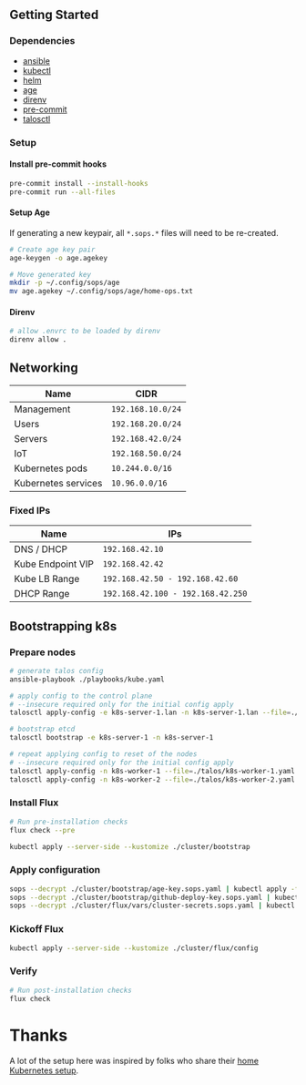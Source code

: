 ## Getting Started

### Dependencies

- [ansible](https://www.ansible.com/)
- [kubectl](https://kubernetes.io/docs/tasks/tools/)
- [helm](https://helm.sh/docs/intro/install/)
- [age](https://github.com/FiloSottile/age)
- [direnv](https://github.com/direnv/direnv)
- [pre-commit](https://github.com/pre-commit/pre-commit)
- [talosctl](https://www.talos.dev/latest/introduction/quickstart/)

### Setup

#### Install pre-commit hooks

```bash
pre-commit install --install-hooks
pre-commit run --all-files
```

#### Setup Age

If generating a new keypair, all `*.sops.*` files will need to be re-created.

```bash
# Create age key pair
age-keygen -o age.agekey
```

```bash
# Move generated key
mkdir -p ~/.config/sops/age
mv age.agekey ~/.config/sops/age/home-ops.txt
```

#### Direnv

```bash
# allow .envrc to be loaded by direnv
direnv allow .
```

## Networking

| Name                | CIDR              |
| ------------------- | ----------------- |
| Management          | `192.168.10.0/24` |
| Users               | `192.168.20.0/24` |
| Servers             | `192.168.42.0/24` |
| IoT                 | `192.168.50.0/24` |
| Kubernetes pods     | `10.244.0.0/16`   |
| Kubernetes services | `10.96.0.0/16`    |

### Fixed IPs

| Name              | IPs                               |
| ----------------- | --------------------------------- |
| DNS / DHCP        | `192.168.42.10`                   |
| Kube Endpoint VIP | `192.168.42.42`                   |
| Kube LB Range     | `192.168.42.50 - 192.168.42.60`   |
| DHCP Range        | `192.168.42.100 - 192.168.42.250` |

## Bootstrapping k8s

### Prepare nodes

```bash
# generate talos config
ansible-playbook ./playbooks/kube.yaml
```

```bash
# apply config to the control plane
# --insecure required only for the initial config apply
talosctl apply-config -e k8s-server-1.lan -n k8s-server-1.lan --file=./talos/k8s-server-1.yaml --insecure
```

```bash
# bootstrap etcd
talosctl bootstrap -e k8s-server-1 -n k8s-server-1
```

```bash
# repeat applying config to reset of the nodes
# --insecure required only for the initial config apply
talosctl apply-config -n k8s-worker-1 --file=./talos/k8s-worker-1.yaml --insecure
talosctl apply-config -n k8s-worker-2 --file=./talos/k8s-worker-2.yaml --insecure
```

### Install Flux

```bash
# Run pre-installation checks
flux check --pre
```

```bash
kubectl apply --server-side --kustomize ./cluster/bootstrap
```

### Apply configuration

```bash
sops --decrypt ./cluster/bootstrap/age-key.sops.yaml | kubectl apply -f -
sops --decrypt ./cluster/bootstrap/github-deploy-key.sops.yaml | kubectl apply -f -
sops --decrypt ./cluster/flux/vars/cluster-secrets.sops.yaml | kubectl apply -f -
```

### Kickoff Flux

```bash
kubectl apply --server-side --kustomize ./cluster/flux/config
```

### Verify

```bash
# Run post-installation checks
flux check
```

# Thanks

A lot of the setup here was inspired by folks who share their [home Kubernetes setup](https://github.com/topics/k8s-at-home).
